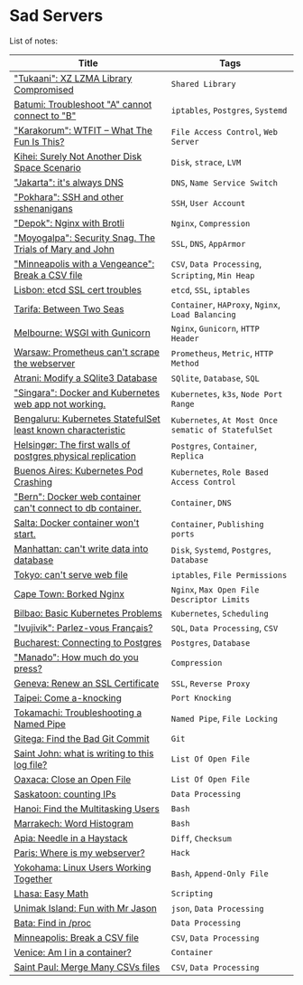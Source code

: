 # Sad Servers

List of notes:

| Title                                     | Tags                                      |
|-----------------------------------------------------|--------------------------------------------------|
| ["Tukaani": XZ LZMA Library Compromised](notes/xz_mzma_library_compromised.md) | `Shared Library`                 |
| [Batumi: Troubleshoot "A" cannot connect to "B"](notes/troubleshoot_A_cannot_connect_to_B.md) | `iptables`, `Postgres`, `Systemd`                |
| ["Karakorum": WTFIT – What The Fun Is This?](notes/wtfit.md) | `File Access Control`, `Web Server` |
| [Kihei: Surely Not Another Disk Space Scenario](notes/surely_not_another_disk_space_scenario.md) | `Disk`, `strace`, `LVM`                          |
| ["Jakarta": it's always DNS](notes/its_always_dns.md) | `DNS`, `Name Service Switch` |
| ["Pokhara": SSH and other sshenanigans](notes/ssh_and_other_sshenanigans.md) | `SSH`, `User Account` |
| ["Depok": Nginx with Brotli](notes/nginx_with_brotli.md) | `Nginx`, `Compression`  | 
| ["Moyogalpa": Security Snag. The Trials of Mary and John](notes/security_snag.md) | `SSL`, `DNS`, `AppArmor` |
| ["Minneapolis with a Vengeance": Break a CSV file](notes/break_a_csv_file_2.md) | `CSV`, `Data Processing`, `Scripting`, `Min Heap`                      |
| [Lisbon: etcd SSL cert troubles](notes/etcd_ssl_cert_troubles.md) | `etcd`, `SSL`, `iptables`                        |
| [Tarifa: Between Two Seas](notes/between_two_seas.md) | `Container`, `HAProxy`, `Nginx`, `Load Balancing`|
| [Melbourne: WSGI with Gunicorn](notes/wsgi_with_gunicorn.md) | `Nginx`, `Gunicorn`, `HTTP Header`               |
| [Warsaw: Prometheus can't scrape the webserver](notes/prometheus_cant_scrape_the_webserver.md) | `Prometheus`, `Metric`, `HTTP Method`            |
| [Atrani: Modify a SQlite3 Database](notes/modify_a_sqlite3_db.md) | `SQlite`, `Database`, `SQL`                      |
| ["Singara": Docker and Kubernetes web app not working.](notes/docker_and_k8s_web_app_not_working.md) | `Kubernetes`, `k3s`, `Node Port Range` |
| [Bengaluru: Kubernetes StatefulSet least known characteristic](notes/k8s_statefulSet_least_known_character.md) | `Kubernetes`, `At Most Once sematic of StatefulSet`|
| [Helsingør: The first walls of postgres physical replication](notes/first_walls_of_postgres_physical_replication.md) | `Postgres`, `Container`, `Replica`               |
| [Buenos Aires: Kubernetes Pod Crashing](notes/k8s_pod_crashing.md) | `Kubernetes`, `Role Based Access Control`        |
| ["Bern": Docker web container can't connect to db container.](notes/docker_web_container_cant_connect_to_db_container.md) | `Container`, `DNS` |
| [Salta: Docker container won't start.](notes/docker_container_wont_start.md) | `Container`, `Publishing ports`                  |
| [Manhattan: can't write data into database](notes/cant_write_data_into_database.md) | `Disk`, `Systemd`, `Postgres`, `Database`        |
| [Tokyo: can't serve web file](notes/cant_serve_web_file.md) | `iptables`, `File Permissions`                   |
| [Cape Town: Borked Nginx](notes/borked_nginx.md) | `Nginx`, `Max Open File Descriptor Limits`       |
| [Bilbao: Basic Kubernetes Problems](notes/basic_k8s_problem.md) | `Kubernetes`, `Scheduling`                       |
| ["Ivujivik": Parlez-vous Français?](notes/fix_csv.md) | `SQL`, `Data Processing`, `CSV` |
| [Bucharest: Connecting to Postgres](notes/connecting_to_postgres.md) | `Postgres`, `Database`                           |
| ["Manado": How much do you press?](notes/how_much_do_you_press.md) | `Compression` |
| [Geneva: Renew an SSL Certificate](notes/renew_ssl_cert.md) | `SSL`, `Reverse Proxy`                           |
| [Taipei: Come a-knocking](notes/come_a_knock.md) | `Port Knocking`                                  |
| [Tokamachi: Troubleshooting a Named Pipe](notes/troubleshoot_a_named_pipe.md) | `Named Pipe`, `File Locking`                     |
| [Gitega: Find the Bad Git Commit](notes/find_bad_git_commit.md) | `Git`                                            |
| [Saint John: what is writing to this log file?](notes/what_is_writing_to_this_log_file.md) | `List Of Open File`                              |
| [Oaxaca: Close an Open File](notes/close_an_open_file.md) | `List Of Open File`                              |
| [Saskatoon: counting IPs](notes/counting_ips.md) | `Data Processing`                                |
| [Hanoi: Find the Multitasking Users](notes/find_the_multitasking_users.md) | `Bash`                                   |
| [Marrakech: Word Histogram](notes/word_histogram.md) | `Bash`                                   |
| [Apia: Needle in a Haystack](notes/needle_in_a_haystack.md) | `Diff`, `Checksum`                               |
| [Paris: Where is my webserver?](notes/where_is_my_web_server.md) | `Hack`                                           |
| [Yokohama: Linux Users Working Together](notes/linux_users_working_together.md) | `Bash`, `Append-Only File`                                   |
| [Lhasa: Easy Math](notes/easy_math.md) | `Scripting`                                      |
| [Unimak Island: Fun with Mr Jason](notes/fun_with_mr_jason.md) | `json`, `Data Processing`                        |
| [Bata: Find in /proc](notes/find_in_proc.md) | `Data Processing`                                |
| [Minneapolis: Break a CSV file](notes/break_a_csv_file.md) | `CSV`, `Data Processing`                         |
| [Venice: Am I in a container?](notes/am_i_in_a_container.md) | `Container`                              |
| [Saint Paul: Merge Many CSVs files](notes/merge_many_csv_files.md) | `CSV`, `Data Processing`                         |
